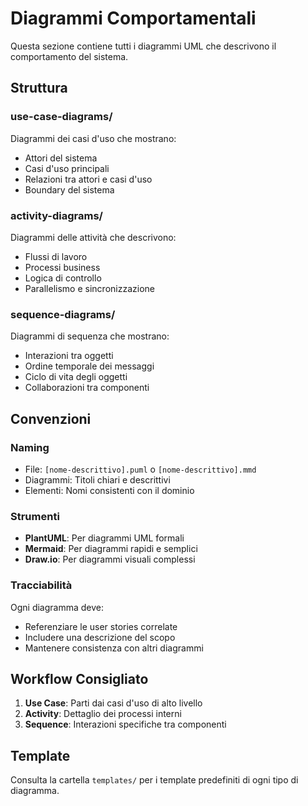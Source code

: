 # Diagrammi Comportamentali

Questa sezione contiene tutti i diagrammi UML che descrivono il comportamento del sistema.

## Struttura

### use-case-diagrams/
Diagrammi dei casi d'uso che mostrano:
- Attori del sistema
- Casi d'uso principali
- Relazioni tra attori e casi d'uso
- Boundary del sistema

### activity-diagrams/
Diagrammi delle attività che descrivono:
- Flussi di lavoro
- Processi business
- Logica di controllo
- Parallelismo e sincronizzazione

### sequence-diagrams/
Diagrammi di sequenza che mostrano:
- Interazioni tra oggetti
- Ordine temporale dei messaggi
- Ciclo di vita degli oggetti
- Collaborazioni tra componenti

## Convenzioni

### Naming
- File: `[nome-descrittivo].puml` o `[nome-descrittivo].mmd`
- Diagrammi: Titoli chiari e descrittivi
- Elementi: Nomi consistenti con il dominio

### Strumenti
- **PlantUML**: Per diagrammi UML formali
- **Mermaid**: Per diagrammi rapidi e semplici
- **Draw.io**: Per diagrammi visuali complessi

### Tracciabilità
Ogni diagramma deve:
- Referenziare le user stories correlate
- Includere una descrizione del scopo
- Mantenere consistenza con altri diagrammi

## Workflow Consigliato
1. **Use Case**: Parti dai casi d'uso di alto livello
2. **Activity**: Dettaglio dei processi interni
3. **Sequence**: Interazioni specifiche tra componenti

## Template
Consulta la cartella `templates/` per i template predefiniti di ogni tipo di diagramma.
